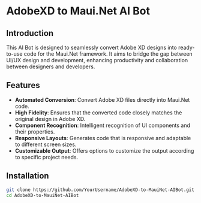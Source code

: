 # AdobeXD to Maui.Net AI Bot

## Introduction
This AI Bot is designed to seamlessly convert Adobe XD designs into ready-to-use code for the Maui.Net framework. It aims to bridge the gap between UI/UX design and development, enhancing productivity and collaboration between designers and developers.

## Features
- **Automated Conversion**: Convert Adobe XD files directly into Maui.Net code.
- **High Fidelity**: Ensures that the converted code closely matches the original design in Adobe XD.
- **Component Recognition**: Intelligent recognition of UI components and their properties.
- **Responsive Layouts**: Generates code that is responsive and adaptable to different screen sizes.
- **Customizable Output**: Offers options to customize the output according to specific project needs.

## Installation
```bash
git clone https://github.com/YourUsername/AdobeXD-to-MauiNet-AIBot.git
cd AdobeXD-to-MauiNet-AIBot
